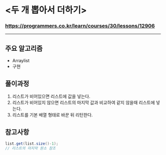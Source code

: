 # <두 개 뽑아서 더하기>
### https://programmers.co.kr/learn/courses/30/lessons/12906

***

## 주요 알고리즘  
* Arraylist
* 구현

## 풀이과정
1. 리스트가 비어있으면 리스트에 값을 넣는다.
2. 리스트가 비어있지 않으면 리스트의 마지막 값과 비교하여 같지 않을때 리스트에 넣는다.
3. 리스트를 기본 배열 형태로 바꾼 뒤 리턴한다.

## 참고사항
```java
list.get(list.size()-1);
// 리스트의 마지막 원소 참조
```
